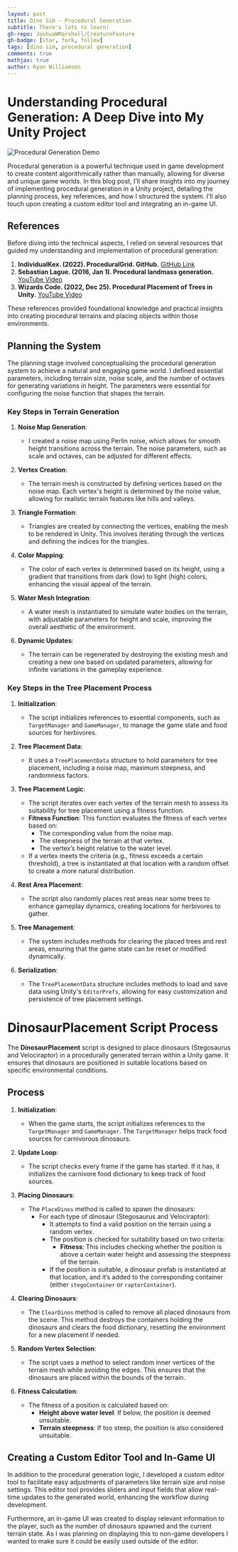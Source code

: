 ```yaml
---
layout: post
title: Dino Sim - Procedural Generation
subtitle: There's lots to learn!
gh-repo: JoshuaWMarshall/CreatureFeature
gh-badge: [star, fork, follow]
tags: [dino sim, procedural generation]
comments: true
mathjax: true
author: Ryan Williamson
---
```


# Understanding Procedural Generation: A Deep Dive into My Unity Project


![Procedural Generation Demo](https://ryggy.github.io/assets/img/procgen.gif)


Procedural generation is a powerful technique used in game development to create content algorithmically rather than manually, allowing for diverse and unique game worlds. In this blog post, I’ll share insights into my journey of implementing procedural generation in a Unity project, detailing the planning process, key references, and how I structured the system. I’ll also touch upon creating a custom editor tool and integrating an in-game UI.

## References
Before diving into the technical aspects, I relied on several resources that guided my understanding and implementation of procedural generation:

1. **IndividualKex. (2022). ProceduralGrid. GitHub.** [GitHub Link](https://github.com/IndividualKex/ProceduralGrid)
2. **Sebastian Lague. (2016, Jan 1). Procedural landmass generation.** [YouTube Video](https://youtu.be/wbpMiKiSKm8?si=mBFpqAb9GFumkWR0)
3. **Wizards Code. (2022, Dec 25). Procedural Placement of Trees in Unity.** [YouTube Video](https://youtu.be/q5KD4KXczys?si=XVAynWHfW1CSDjEp)

These references provided foundational knowledge and practical insights into creating procedural terrains and placing objects within those environments.

## Planning the System
The planning stage involved conceptualising the procedural generation system to achieve a natural and engaging game world. I defined essential parameters, including terrain size, noise scale, and the number of octaves for generating variations in height. The parameters were essential for configuring the noise function that shapes the terrain.


### Key Steps in Terrain Generation

1. **Noise Map Generation**: 
   - I created a noise map using Perlin noise, which allows for smooth height transitions across the terrain. The noise parameters, such as scale and octaves, can be adjusted for different effects.

2. **Vertex Creation**:
   - The terrain mesh is constructed by defining vertices based on the noise map. Each vertex's height is determined by the noise value, allowing for realistic terrain features like hills and valleys.

3. **Triangle Formation**:
   - Triangles are created by connecting the vertices, enabling the mesh to be rendered in Unity. This involves iterating through the vertices and defining the indices for the triangles.

4. **Color Mapping**:
   - The color of each vertex is determined based on its height, using a gradient that transitions from dark (low) to light (high) colors, enhancing the visual appeal of the terrain.

5. **Water Mesh Integration**:
   - A water mesh is instantiated to simulate water bodies on the terrain, with adjustable parameters for height and scale, improving the overall aesthetic of the environment.

6. **Dynamic Updates**:
   - The terrain can be regenerated by destroying the existing mesh and creating a new one based on updated parameters, allowing for infinite variations in the gameplay experience.


### Key Steps in the Tree Placement Process

1. **Initialization**:
   - The script initializes references to essential components, such as `TargetManager` and `GameManager`, to manage the game state and food sources for herbivores.

2. **Tree Placement Data**:
   - It uses a `TreePlacementData` structure to hold parameters for tree placement, including a noise map, maximum steepness, and randomness factors.

3. **Tree Placement Logic**:
   - The script iterates over each vertex of the terrain mesh to assess its suitability for tree placement using a fitness function. 
   - **Fitness Function**: This function evaluates the fitness of each vertex based on:
     - The corresponding value from the noise map.
     - The steepness of the terrain at that vertex.
     - The vertex’s height relative to the water level.
   - If a vertex meets the criteria (e.g., fitness exceeds a certain threshold), a tree is instantiated at that location with a random offset to create a more natural distribution.

4. **Rest Area Placement**:
   - The script also randomly places rest areas near some trees to enhance gameplay dynamics, creating locations for herbivores to gather.

5. **Tree Management**:
   - The system includes methods for clearing the placed trees and rest areas, ensuring that the game state can be reset or modified dynamically.

6. **Serialization**:
   - The `TreePlacementData` structure includes methods to load and save data using Unity's `EditorPrefs`, allowing for easy customization and persistence of tree placement settings.

# DinosaurPlacement Script Process

The **DinosaurPlacement** script is designed to place dinosaurs (Stegosaurus and Velociraptor) in a procedurally generated terrain within a Unity game. It ensures that dinosaurs are positioned in suitable locations based on specific environmental conditions.

## Process

1. **Initialization**:
   - When the game starts, the script initializes references to the `TargetManager` and `GameManager`. The `TargetManager` helps track food sources for carnivorous dinosaurs.

2. **Update Loop**:
   - The script checks every frame if the game has started. If it has, it initializes the carnivore food dictionary to keep track of food sources.

3. **Placing Dinosaurs**:
   - The `PlaceDinos` method is called to spawn the dinosaurs:
     - For each type of dinosaur (Stegosaurus and Velociraptor):
       - It attempts to find a valid position on the terrain using a random vertex.
       - The position is checked for suitability based on two criteria:
         - **Fitness**: This includes checking whether the position is above a certain water height and assessing the steepness of the terrain.
       - If the position is suitable, a dinosaur prefab is instantiated at that location, and it’s added to the corresponding container (either `stegoContainer` or `raptorContainer`).

4. **Clearing Dinosaurs**:
   - The `ClearDinos` method is called to remove all placed dinosaurs from the scene. This method destroys the containers holding the dinosaurs and clears the food dictionary, resetting the environment for a new placement if needed.

5. **Random Vertex Selection**:
   - The script uses a method to select random inner vertices of the terrain mesh while avoiding the edges. This ensures that the dinosaurs are placed within the bounds of the terrain.

6. **Fitness Calculation**:
   - The fitness of a position is calculated based on:
     - **Height above water level**: If below, the position is deemed unsuitable.
     - **Terrain steepness**: If too steep, the position is also considered unsuitable.

## Creating a Custom Editor Tool and In-Game UI

In addition to the procedural generation logic, I developed a custom editor tool to facilitate easy adjustments of parameters like terrain size and noise settings. This editor tool provides sliders and input fields that allow real-time updates to the generated world, enhancing the workflow during development.

Furthermore, an in-game UI was created to display relevant information to the player, such as the number of dinosaurs spawned and the current terrain state. As I was planning on displaying this to non-game developers I wanted to make sure it could be easily used outside of the editor.



